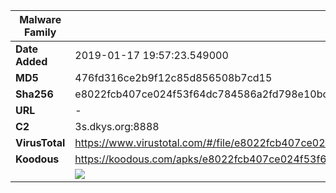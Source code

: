 | Malware Family | SpyNote                                                      |
| -------------- | ------------------------------------------------------------ |
| **Date Added** | 2019-01-17 19:57:23.549000                                                   |
| **MD5**        | 476fd316ce2b9f12c85d856508b7cd15                             |
| **Sha256**     | e8022fcb407ce024f53f64dc784586a2fd798e10bc302c587d205ed72d2fc566 |
| **URL**        | -                                                            |
| **C2**         | 3s.dkys.org:8888 |
| **VirusTotal** | https://www.virustotal.com/#/file/e8022fcb407ce024f53f64dc784586a2fd798e10bc302c587d205ed72d2fc566/detection |
| **Koodous**    | https://koodous.com/apks/e8022fcb407ce024f53f64dc784586a2fd798e10bc302c587d205ed72d2fc566 |
|                | ![](../assets/e8022fcb407ce024f53f64dc784586a2fd798e10bc302c587d205ed72d2fc566.png) |